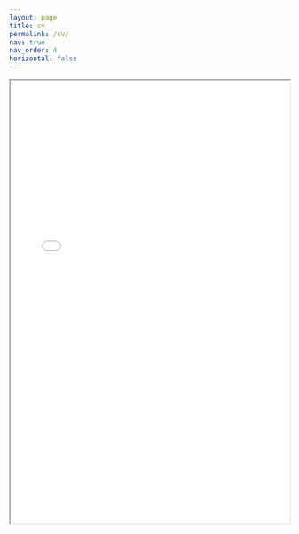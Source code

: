 ```yaml
---
layout: page
title: cv
permalink: /cv/
nav: true
nav_order: 4
horizontal: false
---
```


<iframe width="100%" height="800" src="/assets/pdf/resume.pdf">